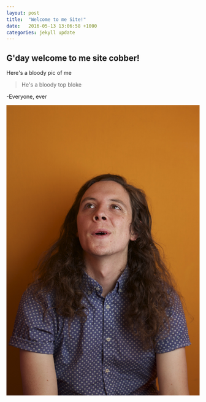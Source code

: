 ```yaml
---
layout: post
title:  "Welcome to me Site!"
date:   2016-05-13 13:06:58 +1000
categories: jekyll update
---
```

## G'day welcome to me site cobber!

Here's a bloody pic of me

>He's a bloody top bloke

-Everyone, ever

![me!](/images/IMG_6116.jpg)

